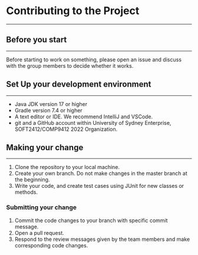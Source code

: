 # Contributing to the Project
___
## Before you start
___
Before starting to work on something, please open an issue and discuss with the group members to decide whether it works.  
## Set Up your development environment
___
* Java JDK version 17 or higher
* Gradle version 7.4 or higher
* A text editor or IDE. We recommend IntelliJ and VSCode. 
* git and a GitHub account within University of Sydney Enterprise, SOFT2412/COMP9412 2022 Organization.
## Making your change
___
1. Clone the repository to your local machine.
2. Create your own branch. Do not make changes in the master branch at the beginning.
3. Write your code, and create test cases using JUnit for new classes or methods.

### Submitting your change
1. Commit the code changes to your branch with specific commit message.
2. Open a pull request.
3. Respond to the review messages given by the team members and make corresponding code changes.


